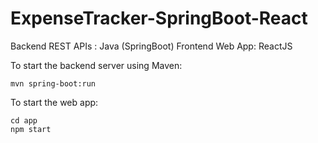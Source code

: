 # ExpenseTracker-SpringBoot-React

Backend REST APIs : Java (SpringBoot)
Frontend Web App: ReactJS

To start the backend server using Maven:       
``` 
mvn spring-boot:run 
```     

To start the web app: 
```
cd app
npm start
```
